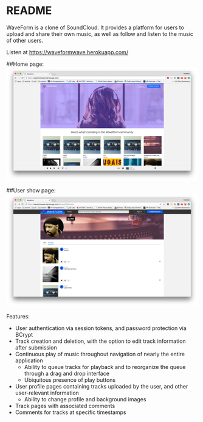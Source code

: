 # README

WaveForm is a clone of SoundCloud. It provides a platform for users to upload and share their own music, as well as follow and listen to the music of other users.

Listen at https://waveformwave.herokuapp.com/

##Home page:
![alt text](https://raw.githubusercontent.com/1stepremoved/waveform/master/wiki-docs/images/home_page.jpg)

##User show page:
![alt text](https://raw.githubusercontent.com/1stepremoved/waveform/master/wiki-docs/images/user_show_page.jpg)


Features:
  * User authentication via session tokens, and password protection via BCrypt
  * Track creation and deletion, with the option to edit track information after submission
  * Continuous play of music throughout navigation of nearly the entire application
    * Ability to queue tracks for playback and to reorganize the queue through a drag and drop interface
    * Ubiquitous presence of play buttons
  * User profile pages containing tracks uploaded by the user, and other user-relevant information
    * Ability to change profile and background images
  * Track pages with associated comments
  * Comments for tracks at specific timestamps
